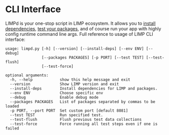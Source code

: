 # CLI Interface
LIMPd is your one-stop script in LIMP ecosystem. It allows you to [install dependencies](/dependencies.md), [test your packages](/tests.md), and of course run your app with highly config runtime command line args. Full reference to usage of LIMP CLI interface:
```
usage: limpd.py [-h] [--version] [--install-deps] [--env ENV] [--debug]
                [--packages PACKAGES] [-p PORT] [--test TEST] [--test-flush]
                [--test-force]

optional arguments:
  -h, --help            show this help message and exit
  --version             Show LIMP version and exit
  --install-deps        Install dependencies for LIMP and packages.
  --env ENV             Choose specific env
  --debug               Enable debug mode
  --packages PACKAGES   List of packages separated by commas to be loaded
  -p PORT, --port PORT  Set custom port [default 8081]
  --test TEST           Run specified test.
  --test-flush          Flush previous test data collections
  --test-force          Force running all test steps even if one is failed
  ```